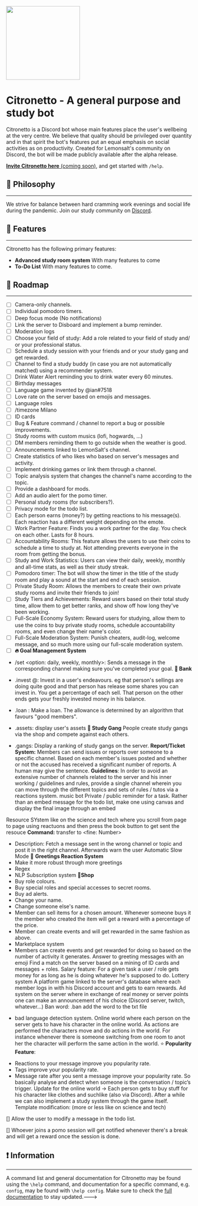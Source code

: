 <img src="https://media.discordapp.net/attachments/812014361752895529/931258758082998324/Opera_senza_titolo_80.png" data-canonical-src="https://gyazo.com/eb5c5741b6a9a16c692170a41a49c858.png" width="200" height="200" />

# Citronetto - A general purpose and study bot
Citronetto is a Discord bot whose main features place the user's wellbeing at the very centre. We believe that quality should be privileged over quantity and in that spirit the bot's features put an equal emphasis on social activities as on productivity. Created for Lemonsalt's community on Discord, the bot will be made publicly available after the alpha release.

[**Invite Citronetto here** (coming soon)](https://www.lemonsalt.studio/), and get started with `/help`.

## 💭 Philosophy
------------
We strive for balance between hard cramming work evenings and social life during the pandemic. 
Join our study community on [Discord](https://discord.gg/XFv6cYQQfv). 


## 📙 Features
------------
Citronetto has the following primary features:
- **Advanced study room system**
With many features to come  
- **To-Do List**
With many features to come.

## 🎯 Roadmap
------------
- [ ] Camera-only channels.
- [ ] Individual pomodoro timers.
- [ ] Deep focus mode (No notifications)
- [ ] Link the server to Disboard and implement a bump reminder.
- [ ] Moderation logs
- [ ] Choose your field of study: Add a role related to your field of study and/ or your professional status.
- [ ] Schedule a study session with your friends and or your study gang and get rewarded.
- [ ] Channel to find a study buddy (in case you are not automatically matched) using a recommender system.
- [ ] Drink Water Alert reminding you to drink water every 60 minutes.
- [ ] Birthday messages
- [ ] Language game invented by @ian#7518
- [ ] Love rate on the server based on emojis and messages.
- [ ] Language roles
- [ ] /timezone Milano
- [ ] ID cards
- [ ] Bug & Feature command / channel to report a bug or possible improvements.
- [ ] Study rooms with custom musics (lofi, hogwards, ...)
- [ ] DM members reminding them to go outside when the weather is good.
- [ ] Announcements linked to LemonSalt's channel.
- [ ] Create statistics of who likes who based on server's messages and activity.
- [ ] Implement drinking games or link them through a channel.
- [ ] Topic analysis system that changes the channel's name according to the topic.
- [ ] Provide a dashboard for mods.
- [ ] Add an audio alert for the pomo timer.
- [ ] Personal study rooms (for subscribers?).
- [ ] Privacy mode for the todo list.
- [ ] Each person earns (money?) by getting reactions to his message(s). Each reaction has a different weight depending on the emote.
- [ ] Work Partner Feature: Finds you a work partner for the day. You check on each other. Lasts for 8 hours.
- [ ] Accountability Rooms: This feature allows the users to use their coins to schedule a time to study at. Not attending prevents everyone in the room from getting the bonus.
- [ ] Study and Work Statistics: Users can view their daily, weekly, monthly and all-time stats, as well as their study streak.
- [ ] Pomodoro timer: The bot will show the timer in the title of the study room and play a sound at the start and end of each session.
- [ ] Private Study Room: Allows the members to create their own private study rooms and invite their friends to join!
- [ ] Study Tiers and Achievements: Reward users based on their total study time, allow them to get better ranks, and show off how long they've been working.
- [ ] Full-Scale Economy System: Reward users for studying, allow them to use the coins to buy private study rooms, schedule accountability rooms, and even change their name's color.
- [ ] Full-Scale Moderation System: Punish cheaters, audit-log, welcome message, and so much more using our full-scale moderation system.
- [ ] **🔥 Goal Management System**
- /set <my goal> <option: daily, weekly, monthly>: Sends a message in the corresponding channel making sure you've completed your goal.
  **🏦 Bank**

- .invest @<user>: Invest in a user's endeavours. eg that person's sellings are doing quite good and that person has release some shares you can invest in. You get a percentage of each sell. That person on the other ends gets your freshly invested money in his balance.
- .loan <amount>: Make a loan. The allowance is determined by an algorithm that favours "good members". 
- .assets: display user's assets
  **👊 Study Gang** 
People create study gangs via the shop and compete against each others. 
- .gangs: Display a ranking of study gangs on the server.
  **Report/Ticket System:** 
Members can send issues or reports over someone to a specific channel. Based on each member's issues posted and whether or not the accused has received a significant number of reports. A human may give the sentence.
  **Guidelines**: In order to avoid an extensive number of channels related to the server and his inner working / guidelines and rules, provide a single channel wherein you can move through the different topics and sets of rules / tutos via a reactions system.
  music bot
  Private / public reminder for a task.
  Rather than an embed message for the todo list, make one using canvas and display the final image through an embed

Resource SYstem like on the science and tech where you scroll from page to page using reactuons and then press the book button to get sent the resouce
  **Command:** transfer <message ID> to <channel> <warn true-false> <fine: Number>
- Description: Fetch a message sent in the wrong channel or topic and post it in the right channel. Afterwards warn the user
  Automatic Slow Mode
  👋  **Greetings Reaction System**
- Make it more robust through more greetings
- Regex
- NLP
  Subscription system
  **🛒Shop**
- Buy role colours.
- Buy special roles and special accesses to secret rooms.
- Buy ad alerts.
- Change your name.
- Change someone else's name.
- Member can sell items for a chosen amount. Whenever someone buys it the member who created the item will get a reward with a percentage of the price.
- Member can create events and will get rewarded in the same fashion as above.
- Marketplace system
- Members can create events and get rewarded for doing so based on the number of activity it generates.
  Answer to greeting messages with an emoji
  Find a match on the server based on a mining of ID cards and messages + roles.
  Salary feature: For a given task a user / role gets money for as long as he is doing whatever he's supposed to do.
Lottery system 
 A platform game linked to the server's database where each member logs in with his Discord account and gets to earn rewards.
 Ad system on the server where in exchange of real money or server points one can make an announcement of his choice (Discord server, twitch, whatever...)
 Ban word: .ban <word>
add the word to the txt file
+ bad language detection system.
 Online world where each person on the server gets to have his character in the online world. As actions are performed the characters move and do actions in the world. For instance whenever there is someone switching from one room to anot her the character will perform the same action in the world. 
 ⭐️  __Popularity Feature__:
- Reactions to your message improve you popularity rate.
- Tags improve your popularity rate.
- Message rate after you sent a message improve your popularity rate. So basically analyse and detect when someone is the conversation / topic’s trigger.
 Update for the online world -> Each person gets to buy stuff for his character like clothes and suchlike (also via Discord). After a while we can also implement a study system through the game itself.
 Template modification: (more or less like on science and tech)


[] Allow the user to modify a message in the todo list.
 
[] Whoever joins a pomo session will get notified whenever there's a break and will get a reward once the session is done.
## ❗️ Information
------------
A command list and general documentation for Citronetto may be found using the `\help` command, and documentation for a specific command, e.g. `config`, may be found with `\help config`.
Make sure to check the [full documentation](https://www.notion.so/nicograssetto/Citronetto-bd11b555c2a24bc692525fe0c903c59b) to stay updated.--->
